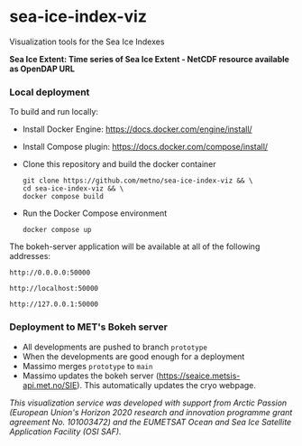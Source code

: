 # sea-ice-index-viz
Visualization tools for the Sea Ice Indexes


**Sea Ice Extent:  Time series of Sea Ice Extent - NetCDF resource available as OpenDAP URL**

### Local deployment

To build and run locally:

* Install Docker Engine: https://docs.docker.com/engine/install/

* Install Compose plugin: https://docs.docker.com/compose/install/

* Clone this repository and build the docker container

    ```
    git clone https://github.com/metno/sea-ice-index-viz && \
    cd sea-ice-index-viz && \
    docker compose build
    ```

* Run the Docker Compose environment

    ```
    docker compose up
    ```

The bokeh-server application will be available at all of the following addresses:

```http://0.0.0.0:50000```

```http://localhost:50000```

```http://127.0.0.1:50000```

### Deployment to MET's Bokeh server

* All developments are pushed to branch `prototype`
* When the developments are good enough for a deployment 
* Massimo merges `prototype` to `main`
* Massimo updates the bokeh server (https://seaice.metsis-api.met.no/SIE). This automatically updates the cryo webpage.

*This visualization service was developed with support from Arctic Passion (European Union's Horizon 2020 research and innovation programme grant agreement No. 101003472) and the EUMETSAT Ocean and Sea Ice Satellite Application Facility (OSI SAF).*
